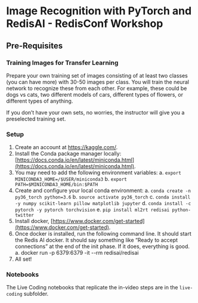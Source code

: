 # Image Recognition with PyTorch and RedisAI - RedisConf Workshop

## Pre-Requisites

### Training Images for Transfer Learning
Prepare your own training set of images consisting of at least two classes (you can have more) with 30-50 images per class. You will train the neural network to recognize these from each other. For example, these could be dogs vs cats, two different models of cars, different types of flowers, or different types of anything.

If you don’t have your own sets, no worries, the instructor will give you a preselected training set.

### Setup

1. Create an account at https://kaggle.com/.
1. Install the Conda package manager locally: [https://docs.conda.io/en/latest/miniconda.html](https://docs.conda.io/en/latest/miniconda.html).
1. You may need to add the following environment variables:
	a. `export MINICONDA3_HOME=/$USER/miniconda3`
	b. `export PATH=$MINICONDA3_HOME/bin:$PATH`
1. Create and configure your local conda environment:
    a. `conda create -n py36_torch python=3.6`
	b. `source activate py36_torch`
	c. `conda install -y numpy scikit-learn pillow matplotlib jupyter`
	d. `conda install -c pytorch -y pytorch torchvision`
	e. `pip install ml2rt redisai python-twitter`
1. Install docker, [https://www.docker.com/get-started](https://www.docker.com/get-started).
1. Once docker is installed, run the following command line. It should start the Redis AI docker. It should say something like “Ready to accept connections” at the end of the init phase. If it does, everything is good.
	a. docker run -p 6379:6379 -it --rm redisai/redisai
1. All set!

### Notebooks 

The Live Coding notebooks that replicate the in-video steps are in the `live-coding` subfolder.
